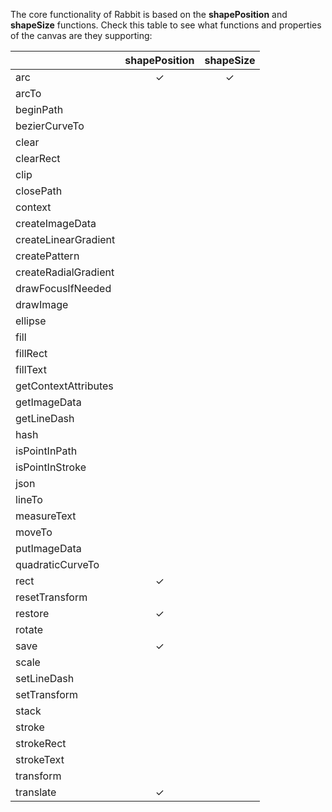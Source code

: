 The core functionality of Rabbit is based on the **shapePosition** and **shapeSize** functions. Check this table to see what functions and properties of the canvas are they supporting:

| |shapePosition|shapeSize|
|:--|:-:|:-:|
|arc|✓|✓|
|arcTo| | |
|beginPath| | |
|bezierCurveTo| | |
|clear| | |
|clearRect| | |
|clip| | |
|closePath| | |
|context| | |
|createImageData| | |
|createLinearGradient| | |
|createPattern| | |
|createRadialGradient| | |
|drawFocusIfNeeded| | |
|drawImage| | |
|ellipse| | |
|fill| | |
|fillRect| | |
|fillText| | |
|getContextAttributes| | |
|getImageData| | |
|getLineDash| | |
|hash| | |
|isPointInPath| | |
|isPointInStroke| | |
|json| | |
|lineTo| | |
|measureText| | |
|moveTo| | |
|putImageData| | |
|quadraticCurveTo| | |
|rect|✓| |
|resetTransform| | |
|restore|✓| |
|rotate| | |
|save|✓| |
|scale| | |
|setLineDash| | |
|setTransform| | |
|stack| | |
|stroke| | |
|strokeRect| | |
|strokeText| | |
|transform| | |
|translate|✓| |

